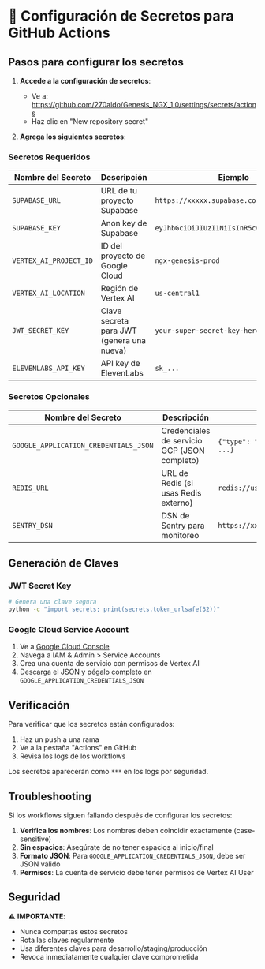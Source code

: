 # 🔐 Configuración de Secretos para GitHub Actions

## Pasos para configurar los secretos

1. **Accede a la configuración de secretos**:
   - Ve a: https://github.com/270aldo/Genesis_NGX_1.0/settings/secrets/actions
   - Haz clic en "New repository secret"

2. **Agrega los siguientes secretos**:

### Secretos Requeridos

| Nombre del Secreto | Descripción | Ejemplo |
|-------------------|-------------|---------|
| `SUPABASE_URL` | URL de tu proyecto Supabase | `https://xxxxx.supabase.co` |
| `SUPABASE_KEY` | Anon key de Supabase | `eyJhbGciOiJIUzI1NiIsInR5cCI6IkpXVCJ9...` |
| `VERTEX_AI_PROJECT_ID` | ID del proyecto de Google Cloud | `ngx-genesis-prod` |
| `VERTEX_AI_LOCATION` | Región de Vertex AI | `us-central1` |
| `JWT_SECRET_KEY` | Clave secreta para JWT (genera una nueva) | `your-super-secret-key-here` |
| `ELEVENLABS_API_KEY` | API key de ElevenLabs | `sk_...` |

### Secretos Opcionales

| Nombre del Secreto | Descripción | Ejemplo |
|-------------------|-------------|---------|
| `GOOGLE_APPLICATION_CREDENTIALS_JSON` | Credenciales de servicio GCP (JSON completo) | `{"type": "service_account", ...}` |
| `REDIS_URL` | URL de Redis (si usas Redis externo) | `redis://user:pass@host:6379` |
| `SENTRY_DSN` | DSN de Sentry para monitoreo | `https://xxx@sentry.io/xxx` |

## Generación de Claves

### JWT Secret Key
```bash
# Genera una clave segura
python -c "import secrets; print(secrets.token_urlsafe(32))"
```

### Google Cloud Service Account
1. Ve a [Google Cloud Console](https://console.cloud.google.com)
2. Navega a IAM & Admin > Service Accounts
3. Crea una cuenta de servicio con permisos de Vertex AI
4. Descarga el JSON y pégalo completo en `GOOGLE_APPLICATION_CREDENTIALS_JSON`

## Verificación

Para verificar que los secretos están configurados:

1. Haz un push a una rama
2. Ve a la pestaña "Actions" en GitHub
3. Revisa los logs de los workflows

Los secretos aparecerán como `***` en los logs por seguridad.

## Troubleshooting

Si los workflows siguen fallando después de configurar los secretos:

1. **Verifica los nombres**: Los nombres deben coincidir exactamente (case-sensitive)
2. **Sin espacios**: Asegúrate de no tener espacios al inicio/final
3. **Formato JSON**: Para `GOOGLE_APPLICATION_CREDENTIALS_JSON`, debe ser JSON válido
4. **Permisos**: La cuenta de servicio debe tener permisos de Vertex AI User

## Seguridad

⚠️ **IMPORTANTE**: 
- Nunca compartas estos secretos
- Rota las claves regularmente
- Usa diferentes claves para desarrollo/staging/producción
- Revoca inmediatamente cualquier clave comprometida